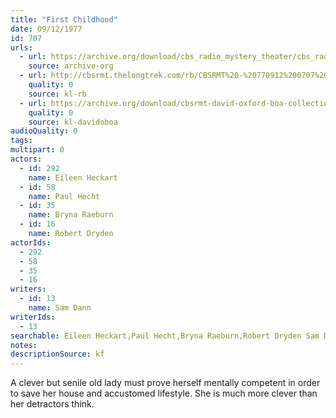 ```yaml
---
title: "First Childhood"
date: 09/12/1977
id: 707
urls: 
  - url: https://archive.org/download/cbs_radio_mystery_theater/cbs_radio_mystery_theater-0701-0750.zip/cbs_radio_mystery_theater-0701-0750%2Fcbsrmt_0707_first_childhood.mp3
    source: archive-org
  - url: http://cbsrmt.thelongtrek.com/rb/CBSRMT%20-%20770912%200707%20First%20Childhood_WLNH-FM__rb.mp3
    quality: 0
    source: kl-rb
  - url: https://archive.org/download/cbsrmt-david-oxford-boa-collection/CBSRMT-770912-0707-First-Childhood-(128-48)_WBBM-JE-{BoA}.mp3
    quality: 0
    source: kl-davidoboa
audioQuality: 0
tags: 
multipart: 0
actors:  
  - id: 292
    name: Eileen Heckart  
  - id: 58
    name: Paul Hecht  
  - id: 35
    name: Bryna Raeburn  
  - id: 16
    name: Robert Dryden
actorIds:  
  - 292  
  - 58  
  - 35  
  - 16
writers:  
  - id: 13
    name: Sam Dann
writerIds:  
  - 13
searchable: Eileen Heckart,Paul Hecht,Bryna Raeburn,Robert Dryden Sam Dann
notes: 
descriptionSource: kf
---
```

A clever but senile old lady must prove herself mentally competent in order to save her house and accustomed lifestyle. She is much more clever than her detractors think.